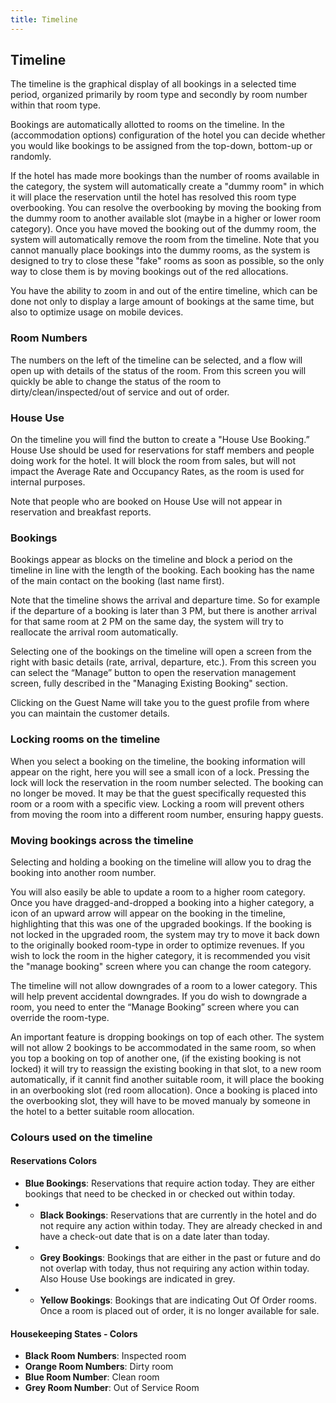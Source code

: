 ```yaml
---
title: Timeline
---
```


## Timeline

The timeline is the graphical display of all bookings in a selected time period, organized primarily by room type and secondly by room number within that room type.

Bookings are automatically allotted to rooms on the timeline. In the (accommodation options) configuration of the hotel you can decide whether you would like bookings to be assigned from the top-down, bottom-up or randomly.

If the hotel has made more bookings than the number of rooms available in the category, the system will automatically create a "dummy room" in which it will place the reservation until the hotel has resolved this room type overbooking. You can resolve the overbooking by moving the booking from the dummy room to another available slot (maybe in a higher or lower room category). Once you have moved the booking out of the dummy room, the system will automatically remove the room from the timeline. Note that you cannot manually place bookings into the dummy rooms, as the system is designed to try to close these "fake" rooms as soon as possible, so the only way to close them is by moving bookings out of the red allocations.

You have the ability to zoom in and out of the entire timeline, which can be done not only to display a large amount of bookings at the same time, but also to optimize usage on mobile devices.

### Room Numbers

The numbers on the left of the timeline can be selected, and a flow will open up with details of the status of the room. From this screen you will quickly be able to change the status of the room to dirty/clean/inspected/out of service and out of order.

### House Use

On the timeline you will find the button to create a "House Use Booking.” House Use should be used for reservations for staff members and people doing work for the hotel. It will block the room from sales, but will not impact the Average Rate and Occupancy Rates, as the room is used for internal purposes.

Note that people who are booked on House Use will not appear in reservation and breakfast reports.

### Bookings

Bookings appear as blocks on the timeline and block a period on the timeline in line with the length of the booking. Each booking has the name of the main contact on the booking (last name first).

Note that the timeline shows the arrival and departure time. So for example if the departure of a booking is later than 3 PM, but there is another arrival for that same room at 2 PM on the same day, the system will try to reallocate the arrival room automatically.

Selecting one of the bookings on the timeline will open a screen from the right with basic details (rate, arrival, departure, etc.). From this screen you can select the “Manage” button to open the reservation management screen, fully described in the "Managing Existing Booking" section.

Clicking on the Guest Name will take you to the guest profile from where you can maintain the customer details.  

### Locking rooms on the timeline

When you select a booking on the timeline, the booking information will appear on the right, here you will see a small icon of a lock. Pressing the lock will lock the reservation in the room number selected. The booking can no longer be moved. It may be that the guest specifically requested this room or a room with a specific view. Locking a room will prevent others from moving the room into a different room number, ensuring happy guests.

### Moving bookings across the timeline

Selecting and holding a booking on the timeline will allow you to drag the booking into another room number.

You will also easily be able to update a room to a higher room category. Once you have dragged-and-dropped a booking into a higher category, a icon of an upward arrow will appear on the booking in the timeline, highlighting that this was one of the upgraded bookings. If the booking is not locked in the upgraded room, the system may try to move it back down to the originally booked room-type in order to optimize revenues. If you wish to lock the room in the higher category, it is recommended you visit the "manage booking" screen where you can change the room category.

The timeline will not allow downgrades of a room to a lower category. This will help prevent accidental downgrades. If you do wish to downgrade a room, you need to enter the “Manage Booking” screen where you can override the room-type.

An important feature is dropping bookings on top of each other. The system will not allow 2 bookings to be accommodated in the same room, so when you top a booking on top of another one, (if the existing booking is not locked) it will try to reassign the existing booking in that slot, to a new room automatically, if it cannit find another suitable room, it will place the booking in an overbooking slot (red room allocation). Once a booking is placed into the overbooking slot, they will have to be moved manualy by someone in the hotel to a better suitable room allocation.

### Colours used on the timeline

#### Reservations Colors
- **Blue Bookings**: Reservations that require action today. They are either bookings that need to be checked in or checked out within today.
- - **Black Bookings**: Reservations that are currently in the hotel and do not require any action within today. They are already checked in and have a check-out date that is on a date later than today.
- - **Grey Bookings**: Bookings that are either in the past or future and do not overlap with today, thus not requiring any action within today. Also House Use bookings are indicated in grey.
- - **Yellow Bookings**: Bookings that are indicating Out Of Order rooms. Once a room is placed out of order, it is no longer available for sale.

#### Housekeeping States - Colors
- **Black Room Numbers**: Inspected room
- **Orange Room Numbers**: Dirty room
- **Blue Room Number**: Clean room
- **Grey Room Number**: Out of Service Room


